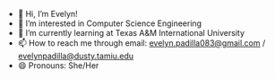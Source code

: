 - 👋 Hi, I’m Evelyn!
- 👀 I’m interested in Computer Science Engineering 
- 🌱 I’m currently learning at Texas A&M International University
- 📫 How to reach me through email: evelyn.padilla083@gmail.com / evelynpadilla@dusty.tamiu.edu
- 😄 Pronouns: She/Her

<!---
evelynnpadilla/evelynnpadilla is a ✨ special ✨ repository because its `README.md` (this file) appears on your GitHub profile.
You can click the Preview link to take a look at your changes.
--->
